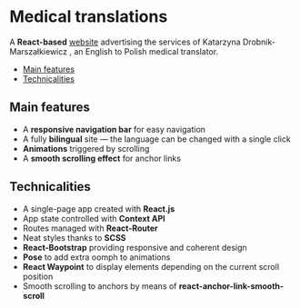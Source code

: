 # Medical translations

A **React-based** [website](https://drobnik.biz/) advertising the services of Katarzyna Drobnik-Marszałkiewicz
, an English to Polish medical translator.

* [Main features](#main-features)
* [Technicalities](#technicalities)

## Main features

* A **responsive navigation bar** for easy navigation
* A fully **bilingual** site — the language can be changed with a single click
* **Animations** triggered by scrolling
* A **smooth scrolling effect** for anchor links

## Technicalities

* A single-page app created with **React.js**
* App state controlled with **Context API**
* Routes managed with **React-Router**
* Neat styles thanks to **SCSS**
* **React-Bootstrap** providing responsive and coherent design
* **Pose** to add extra oomph to animations
* **React Waypoint** to display elements depending on the current scroll position
* Smooth scrolling to anchors by means of **react-anchor-link-smooth-scroll**
